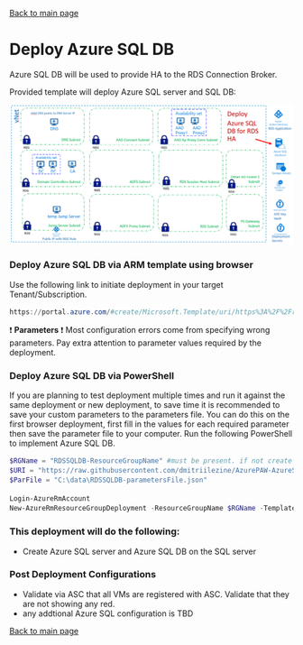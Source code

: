 [Back to main page](DeploymentOutline.md)

# Deploy Azure SQL DB
Azure SQL DB will be used to provide HA to the RDS Connection Broker.

Provided template will deploy Azure SQL server and SQL DB:

![DeployAzureSQL ](img/DeployAzureSQLDB.PNG)

### Deploy Azure SQL DB via ARM template using browser
Use the following link to initiate deployment in your target Tenant/Subscription.
```PowerShell
https://portal.azure.com/#create/Microsoft.Template/uri/https%3A%2F%2Fraw.githubusercontent.com%2Fdmitriilezine%2FAzurePAW-AzureSQLdb%2Fmaster%2FAzurePAW-AzureSQLdb%2Fazuredeploy.json
```
:heavy_exclamation_mark: **Parameters** :heavy_exclamation_mark: Most configuration errors come from specifying wrong parameters. 
Pay extra attention to parameter values required by the deployment.

### Deploy Azure SQL DB via PowerShell
If you are planning to test deployment multiple times and run it against the same deployment or new deployment, 
to save time it is recommended to save your custom parameters to the parameters file. You can do this on the first browser deployment, 
first fill in the values for each required parameter then save the parameter file to your computer. Run the following PowerShell to implement Azure SQL DB.

```PowerShell
$RGName = "RDSSQLDB-ResourceGroupName" #must be present. if not create it prior to running this script
$URI = "https://raw.githubusercontent.com/dmitriilezine/AzurePAW-AzureSQLdb/master/AzurePAW-AzureSQLdb/azuredeploy.json"
$ParFile = "C:\data\RDSSQLDB-parametersFile.json"

Login-AzureRmAccount
New-AzureRmResourceGroupDeployment -ResourceGroupName $RGName -TemplateUri $URI -TemplateParameterFile $ParFile

```
### This deployment will do the following:
- Create Azure SQL server and Azure SQL DB on the SQL server


### Post Deployment Configurations
- Validate via ASC that all VMs are registered with ASC. Validate that they are not showing any red.
- any addtional Azure SQL configuration is TBD



[Back to main page](DeploymentOutline.md)